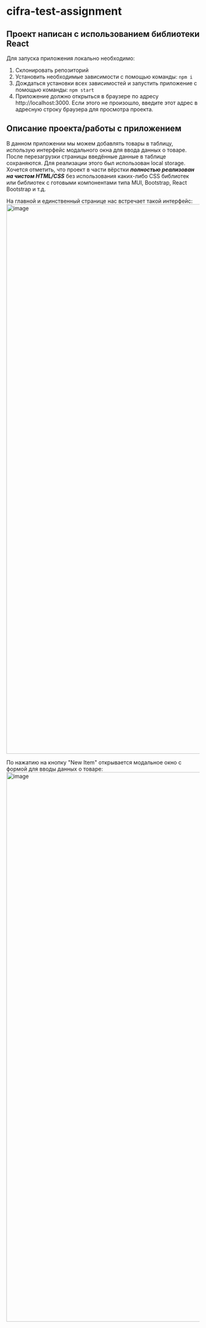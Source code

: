 # cifra-test-assignment
## Проект написан с использованием библиотеки React
Для запуска приложения локально необходимо:
1. Cклонировать репозиторий
2. Установить необходимые зависимости с помощью команды: `npm i`
3. Дождаться установки всех зависимостей и запустить приложение с помощью команды: `npm start`
4. Приложение должно открыться в браузере по адресу http://localhost:3000. Если этого не произошло, введите этот адрес в адресную строку браузера для просмотра проекта.
## Описание проекта/работы с приложением
В данном приложении мы можем добавлять товары в таблицу, использую интерфейс модального окна для ввода данных о товаре.
После перезагрузки страницы введённые данные в таблице сохраняются. Для реализации этого был использован local storage.
Хочется отметить, что проект в части вёрстки ***полностью реализован на чистом HTML/CSS*** без использования каких-либо CSS библиотек или библиотек с готовыми компонентами типа MUI, Bootstrap, React Bootstrap и т.д.

На главной и единственный странице нас встречает такой интерфейс:
<img width="1432" alt="image" src="https://user-images.githubusercontent.com/101048709/203712562-6ff14259-807d-4ede-841d-e716736751f7.png">

По нажатию на кнопку "New Item" открывается модальное окно с формой для вводы данных о товаре:
<img width="1432" alt="image" src="https://user-images.githubusercontent.com/101048709/203714409-44001fc2-2d77-4388-8f18-423af18c89eb.png">




